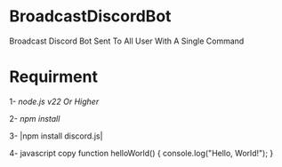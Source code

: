 # BroadcastDiscordBot
Broadcast Discord Bot Sent To All User With A Single Command
# Requirment
1- *node.js v22 Or Higher*

2- *npm install*

3- |npm install discord.js|

4- javascript copy
function helloWorld() {
  console.log("Hello, World!");
}
